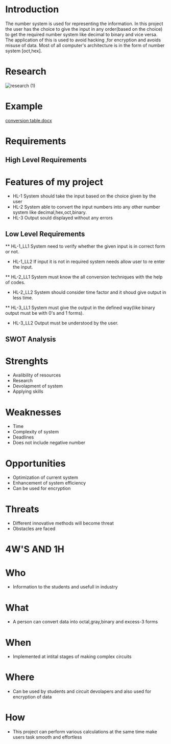 # Introduction 

The number system is used for representing the information. In this project the user has the choice to give the input in any order(based on the choice) to get the required number system like decimal to binary and vice versa. The application of this is used to avoid hacking ,for encryption and avoids misuse of data. Most of all computer's architecture is in the form of number system [oct,hex].


# Research
![research (1)](https://user-images.githubusercontent.com/46949062/153504691-6f083079-36b4-4457-a78a-6bf1a83335a8.jpg)

# Example
[conversion table.docx](https://github.com/vsshetter/M1_Conversions_-Utility-/files/8044719/conversion.table.docx)


# Requirements

## High Level Requirements
  # Features of my project
  * HL-1 System should take the input based on the choice given by the user
  * HL-2 System able to convert the input numbers into any other number system like decimal,hex,oct,binary.
  * HL-3 Output sould displayed without any errors

## Low Level Requirements
** HL-1_LL1  System need to verify whether the given input is in correct form or not.
 * HL-1_LL2  If input it is not in required system needs allow user to re enter the input.
       
** HL-2_LL1 System must know the all conversion techniques with the help of codes.
 * HL-2_LL2 System should consider time factor and it shoud give output in less time.

** HL-3_LL1 System must give the output in the defined way(like binary output must be with 0's and 1 forms).
 * HL-3_LL2 Output must be understood by the user.

## SWOT Analysis
# Strenghts
* Avalibility of resources
* Research
* Devolapment of system
* Applying skills

# Weaknesses
* Time
* Complexity of system
* Deadlines
* Does not include negative number

# Opportunities
* Optimization of current system
* Enhancement of system efficiency
* Can be used for encryption 

# Threats
* Different innovative methods will become threat 
* Obstacles are faced


# 4W'S AND 1H
# Who
* Information to the students and usefull in industry 

# What
* A person can convert data into octal,gray,binary and excess-3 forms

# When
* Implemented at intital stages of making complex circuits 

# Where
* Can be used by students and circuit devolapers and also used for encryption of data

# How
* This project can perform various calculations at the same time make users task smooth and effortless
